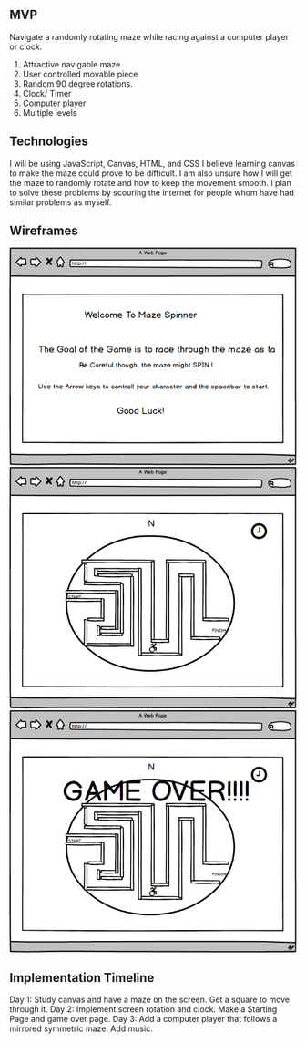 ## MVP
Navigate a randomly rotating maze while racing against a computer player or clock.
1. Attractive navigable maze
2. User controlled movable piece
3. Random 90 degree rotations.
4. Clock/ Timer
5. Computer player
6. Multiple levels

## Technologies
I will be using JavaScript, Canvas, HTML, and CSS
I believe learning canvas to make the maze could prove to be difficult.
I am also unsure how I will get the maze to randomly rotate and how to keep the movement smooth.
I plan to solve these problems by scouring the internet for people whom have had similar problems as myself.

## Wireframes
![Game Opening Image](/images/Maze_Spinner_Open_Page.png)
![Maze](/images/Maze_Spinner_maze.png)
![Game Over](/images/Maze_Spinner_game_over.png)


## Implementation Timeline
Day 1: Study canvas and have a maze on the screen. Get a square to move through it.
Day 2: Implement screen rotation and clock. Make a Starting Page and game over page.
Day 3: Add a computer player that follows a mirrored symmetric maze. Add music.
